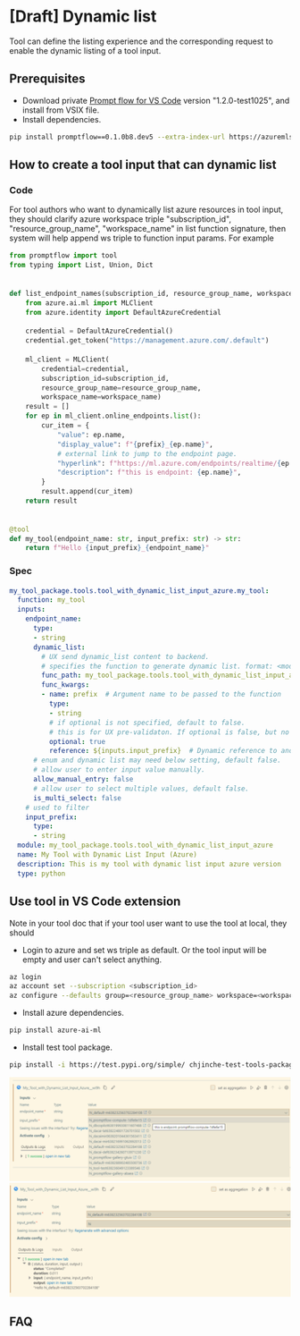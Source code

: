 # [Draft] Dynamic list

Tool can define the listing experience and the corresponding request to enable the dynamic listing of a tool input.

## Prerequisites

- Download private [Prompt flow for VS Code](https://aka.ms/pfvsctest) version "1.2.0-test1025", and install from VSIX file.
- Install dependencies.
```sh
pip install promptflow==0.1.0b8.dev5 --extra-index-url https://azuremlsdktestpypi.azureedge.net/promptflow
```

## How to create a tool input that can dynamic list

### Code

For tool authors who want to dynamically list azure resources in tool input, they should clarify azure workspace triple "subscription_id", "resource_group_name", "workspace_name" in list function signature, then system will help append ws triple to function input params. For example

```python
from promptflow import tool
from typing import List, Union, Dict


def list_endpoint_names(subscription_id, resource_group_name, workspace_name, prefix: str = "") -> List[Dict[str, Union[str, int, float, list, Dict]]]:
    from azure.ai.ml import MLClient
    from azure.identity import DefaultAzureCredential

    credential = DefaultAzureCredential()
    credential.get_token("https://management.azure.com/.default")

    ml_client = MLClient(
        credential=credential,
        subscription_id=subscription_id,
        resource_group_name=resource_group_name,
        workspace_name=workspace_name)
    result = []
    for ep in ml_client.online_endpoints.list():
        cur_item = {
            "value": ep.name,
            "display_value": f"{prefix}_{ep.name}",
            # external link to jump to the endpoint page.
            "hyperlink": f"https://ml.azure.com/endpoints/realtime/{ep.name}/detail?wsid=/subscriptions/{subscription_id}/resourceGroups/{resource_group_name}/providers/Microsoft.MachineLearningServices/workspaces/{workspace_name}",
            "description": f"this is endpoint: {ep.name}",
        }
        result.append(cur_item)
    return result


@tool
def my_tool(endpoint_name: str, input_prefix: str) -> str:
    return f"Hello {input_prefix}_{endpoint_name}"
```

### Spec
```yaml
my_tool_package.tools.tool_with_dynamic_list_input_azure.my_tool:
  function: my_tool
  inputs:
    endpoint_name:
      type:
      - string
      dynamic_list:
        # UX send dynamic_list content to backend.
        # specifies the function to generate dynamic list. format: <module>.<func>
        func_path: my_tool_package.tools.tool_with_dynamic_list_input_azure.list_endpoint_names
        func_kwargs: 
        - name: prefix  # Argument name to be passed to the function
          type: 
          - string
          # if optional is not specified, default to false.
          # this is for UX pre-validaton. If optional is false, but no input. UX can throw error in advanced.
          optional: true
          reference: ${inputs.input_prefix}  # Dynamic reference to another input parameter
      # enum and dynamic list may need below setting, default false.
      # allow user to enter input value manually.
      allow_manual_entry: false
      # allow user to select multiple values, default false.
      is_multi_select: false
    # used to filter 
    input_prefix:
      type:
      - string
  module: my_tool_package.tools.tool_with_dynamic_list_input_azure
  name: My Tool with Dynamic List Input (Azure)
  description: This is my tool with dynamic list input azure version
  type: python
```

## Use tool in VS Code extension

Note in your tool doc that if your tool user want to use the tool at local, they should

- Login to azure and set ws triple as default. Or the tool input will be empty and user can't select anything.

```sh
az login
az account set --subscription <subscription_id>
az configure --defaults group=<resource_group_name> workspace=<workspace_name>
```
- Install azure dependencies.
```sh
pip install azure-ai-ml
```
- Install test tool package.
```sh
pip install -i https://test.pypi.org/simple/ chjinche-test-tools-package==0.0.5
```

![dynamic list tool input](../../media/how-to-guides/develop-a-tool/dynamic-list-tool-input.png)
![dynamic list tool run](../../media/how-to-guides/develop-a-tool/dynamic-list-tool-run.png)


## FAQ
